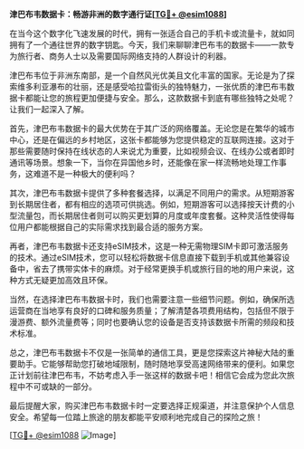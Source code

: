 **津巴布韦数据卡：畅游非洲的数字通行证[[TG💪+ @esim1088](https://t.me/s/esim1088)]**

在当今这个数字化飞速发展的时代，拥有一张适合自己的手机卡或流量卡，就如同拥有了一个通往世界的数字钥匙。今天，我们来聊聊津巴布韦的数据卡——一款专为旅行者、商务人士以及需要国际网络支持的人群设计的利器。

津巴布韦位于非洲东南部，是一个自然风光优美且文化丰富的国家。无论是为了探索维多利亚瀑布的壮丽，还是感受哈拉雷街头的独特魅力，一张优质的津巴布韦数据卡都能让您的旅程更加便捷与安全。那么，这款数据卡到底有哪些独特之处呢？让我们一起深入了解。

首先，津巴布韦数据卡的最大优势在于其广泛的网络覆盖。无论您是在繁华的城市中心，还是在偏远的乡村地区，这张卡都能够为您提供稳定的互联网连接。这对于那些需要随时保持在线状态的人来说尤为重要，比如视频会议、在线办公或者即时通讯等场景。想象一下，当你在异国他乡时，还能像在家一样流畅地处理工作事务，这难道不是一种极大的便利吗？

其次，津巴布韦数据卡提供了多种套餐选择，以满足不同用户的需求。从短期游客到长期居住者，都有相应的选项可供挑选。例如，短期游客可以选择按天计费的小型流量包，而长期居住者则可以购买更划算的月度或年度套餐。这种灵活性使得每位用户都能根据自己的实际需求找到最合适的服务方案。

再者，津巴布韦数据卡还支持eSIM技术，这是一种无需物理SIM卡即可激活服务的技术。通过eSIM技术，您可以轻松将数据卡信息直接下载到手机或其他兼容设备中，省去了携带实体卡的麻烦。对于经常更换手机或旅行目的地的用户来说，这种方式无疑更加高效且环保。

当然，在选择津巴布韦数据卡时，我们也需要注意一些细节问题。例如，确保所选运营商在当地享有良好的口碑和服务质量；了解清楚各项费用结构，包括但不限于漫游费、额外流量费等；同时也要确认您的设备是否支持该数据卡所需的频段和技术标准。

总之，津巴布韦数据卡不仅是一张简单的通信工具，更是您探索这片神秘大陆的重要助手。它能够帮助您打破地域限制，随时随地享受高速网络带来的便利。如果您正计划前往津巴布韦，不妨考虑入手一张这样的数据卡吧！相信它会成为您此次旅程中不可或缺的一部分。

最后提醒大家，购买津巴布韦数据卡时一定要选择正规渠道，并注意保护个人信息安全。希望每一位踏上旅途的朋友都能平安顺利地完成自己的探险之旅！

[[TG💪+ @esim1088](https://t.me/s/esim1088) ![Image](https://i.postimg.cc/4NQfJmqS/Snipaste-2025-05-13-00-14-12.png)]